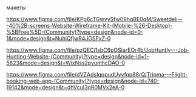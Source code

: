 макеты

https://www.figma.com/file/KPg6cTGwvySfw09hqBE0qM/Sweetdeli---40%2B-screens-Website-Wireframe-Kit-(Mobile-%26-Desktop)-%5BFree%5D-(Community)?type=design&node-id=0-1&mode=design&t=NuhiQfjwR4JGSFxZ-0

https://www.figma.com/file/pzQECi1sbC6pOSiarEOr4b/JobHuntly---Job-Hunting-Website-(Community)?type=design&node-id=1-5823&mode=design&t=WixNss2pvumhcDAO-0

https://www.figma.com/file/dVZAdsIqppudUvvfqp88rQ/Tripma---Flight-booking-web-app-(Community)?type=design&node-id=740-19142&mode=design&t=dhVcuI3qR0MVx2eA-0
